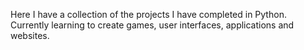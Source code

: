 Here I have a collection of the projects I have completed in Python. Currently learning to create games, user interfaces, applications and websites. 

